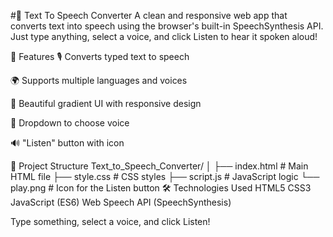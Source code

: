 #🎤 Text To Speech Converter
A clean and responsive web app that converts text into speech using the browser's built-in SpeechSynthesis API. Just type anything, select a voice, and click Listen to hear it spoken aloud!

🚀 Features
🎙 Converts typed text to speech

🌍 Supports multiple languages and voices

🎨 Beautiful gradient UI with responsive design

🔽 Dropdown to choose voice

🔊 "Listen" button with icon

📁 Project Structure
Text_to_Speech_Converter/
│
├── index.html         # Main HTML file
├── style.css          # CSS styles
├── script.js          # JavaScript logic
└── play.png           # Icon for the Listen button
🛠 Technologies Used
HTML5
CSS3
JavaScript (ES6)
Web Speech API (SpeechSynthesis)

Type something, select a voice, and click Listen!
